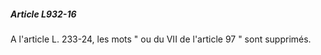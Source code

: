 ##### Article L932-16

A l'article L. 233-24, les mots " ou du VII de l'article 97 " sont supprimés.

